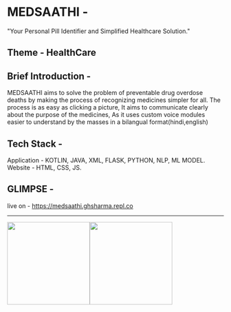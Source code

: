 
# MEDSAATHI -
"Your Personal Pill Identifier and Simplified Healthcare Solution."

## Theme - HealthCare

## Brief Introduction -
MEDSAATHI aims to solve the problem of preventable drug overdose deaths by making the process of recognizing medicines simpler for all. The process is as easy as clicking a picture, It aims to communicate clearly about the purpose of the medicines, As it uses custom voice modules easier to understand by the masses in a bilangual format(hindi,english)

## Tech Stack -
Application - KOTLIN, JAVA, XML, FLASK, PYTHON, NLP, ML MODEL.
Website - HTML, CSS, JS.

## GLIMPSE -

live on - https://medsaathi.ghsharma.repl.co

<HR>

<img src="https://user-images.githubusercontent.com/95496933/229335232-cbae498e-ff10-4084-adea-f0f875dd63d4.jpeg" style="width:20vw; float:left; flex-direction: row;">
<img src="https://user-images.githubusercontent.com/95496933/229335280-4fcb42fd-1b0c-4c31-a9ba-96d7cfaba176.jpeg" style="width:20vw; flex-direction: row">
